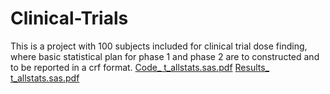 # Clinical-Trials
This is a project with 100 subjects included for clinical trial dose finding, where basic statistical plan for phase 1 and phase 2 are to constructed and to be reported in a crf format. 
[Code_ t_allstats.sas.pdf](https://github.com/katstat12/Clinical-Trials/files/7925183/Code_.t_allstats.sas.pdf)
[Results_ t_allstats.sas.pdf](https://github.com/katstat12/Clinical-Trials/files/7925186/Results_.t_allstats.sas.pdf)
